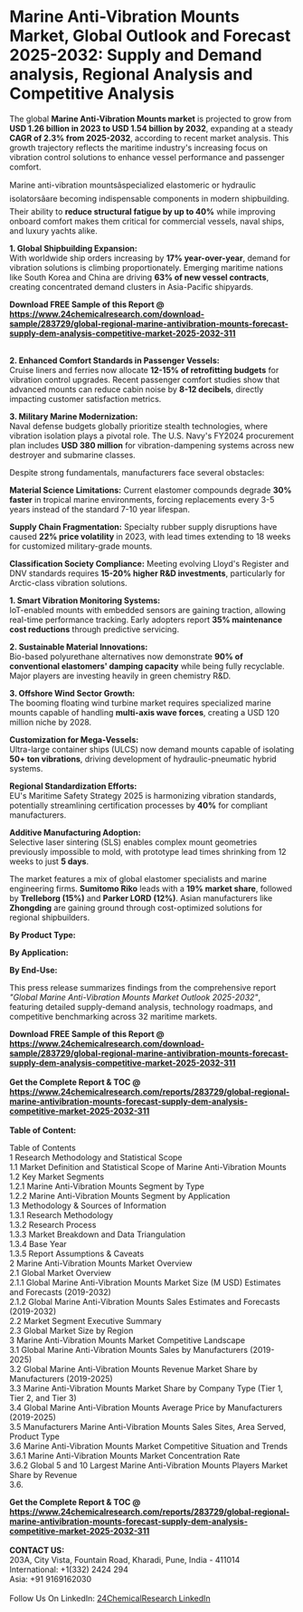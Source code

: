 <h1>Marine Anti-Vibration Mounts Market, Global Outlook and Forecast 2025-2032: Supply and Demand analysis, Regional Analysis and Competitive Analysis</h1><p>The global <strong>Marine Anti-Vibration Mounts market</strong> is projected to grow from <strong>USD 1.26 billion in 2023 to USD 1.54 billion by 2032</strong>, expanding at a steady <strong>CAGR of 2.3% from 2025-2032</strong>, according to recent market analysis. This growth trajectory reflects the maritime industry's increasing focus on vibration control solutions to enhance vessel performance and passenger comfort.</p><p>Marine anti-vibration mountsâspecialized elastomeric or hydraulic isolatorsâare becoming indispensable components in modern shipbuilding. Their ability to <strong>reduce structural fatigue by up to 40%</strong> while improving onboard comfort makes them critical for commercial vessels, naval ships, and luxury yachts alike.</p><p><strong>1. Global Shipbuilding Expansion:</strong><br>
With worldwide ship orders increasing by <strong>17% year-over-year</strong>, demand for vibration solutions is climbing proportionately. Emerging maritime nations like South Korea and China are driving <strong>63% of new vessel contracts</strong>, creating concentrated demand clusters in Asia-Pacific shipyards.</p><div><b>Download FREE Sample of this Report @ 
            <a href="https://www.24chemicalresearch.com/download-sample/283729/global-regional-marine-antivibration-mounts-forecast-supply-dem-analysis-competitive-market-2025-2032-311">
            https://www.24chemicalresearch.com/download-sample/283729/global-regional-marine-antivibration-mounts-forecast-supply-dem-analysis-competitive-market-2025-2032-311</a></b></div><br><p><strong>2. Enhanced Comfort Standards in Passenger Vessels:</strong><br>
Cruise liners and ferries now allocate <strong>12-15% of retrofitting budgets</strong> for vibration control upgrades. Recent passenger comfort studies show that advanced mounts can reduce cabin noise by <strong>8-12 decibels</strong>, directly impacting customer satisfaction metrics.</p><p><strong>3. Military Marine Modernization:</strong><br>
Naval defense budgets globally prioritize stealth technologies, where vibration isolation plays a pivotal role. The U.S. Navy's FY2024 procurement plan includes <strong>USD 380 million</strong> for vibration-dampening systems across new destroyer and submarine classes.</p><p>Despite strong fundamentals, manufacturers face several obstacles:</p><p><strong>Material Science Limitations:</strong> Current elastomer compounds degrade <strong>30% faster</strong> in tropical marine environments, forcing replacements every 3-5 years instead of the standard 7-10 year lifespan.</p><p><strong>Supply Chain Fragmentation:</strong> Specialty rubber supply disruptions have caused <strong>22% price volatility</strong> in 2023, with lead times extending to 18 weeks for customized military-grade mounts.</p><p><strong>Classification Society Compliance:</strong> Meeting evolving Lloyd's Register and DNV standards requires <strong>15-20% higher R&amp;D investments</strong>, particularly for Arctic-class vibration solutions.</p><p><strong>1. Smart Vibration Monitoring Systems:</strong><br>
IoT-enabled mounts with embedded sensors are gaining traction, allowing real-time performance tracking. Early adopters report <strong>35% maintenance cost reductions</strong> through predictive servicing.</p><p><strong>2. Sustainable Material Innovations:</strong><br>
Bio-based polyurethane alternatives now demonstrate <strong>90% of conventional elastomers' damping capacity</strong> while being fully recyclable. Major players are investing heavily in green chemistry R&amp;D.</p><p><strong>3. Offshore Wind Sector Growth:</strong><br>
The booming floating wind turbine market requires specialized marine mounts capable of handling <strong>multi-axis wave forces</strong>, creating a USD 120 million niche by 2028.</p><p><strong>Customization for Mega-Vessels:</strong><br>
    Ultra-large container ships (ULCS) now demand mounts capable of isolating <strong>50+ ton vibrations</strong>, driving development of hydraulic-pneumatic hybrid systems.</p><p><strong>Regional Standardization Efforts:</strong><br>
    EU's Maritime Safety Strategy 2025 is harmonizing vibration standards, potentially streamlining certification processes by <strong>40%</strong> for compliant manufacturers.</p><p><strong>Additive Manufacturing Adoption:</strong><br>
    Selective laser sintering (SLS) enables complex mount geometries previously impossible to mold, with prototype lead times shrinking from 12 weeks to just <strong>5 days</strong>.</p><p>The market features a mix of global elastomer specialists and marine engineering firms. <strong>Sumitomo Riko</strong> leads with a <strong>19% market share</strong>, followed by <strong>Trelleborg (15%)</strong> and <strong>Parker LORD (12%)</strong>. Asian manufacturers like <strong>Zhongding</strong> are gaining ground through cost-optimized solutions for regional shipbuilders.</p><p><strong>By Product Type:</strong></p><p><strong>By Application:</strong></p><p><strong>By End-Use:</strong></p><p>This press release summarizes findings from the comprehensive report <em>"Global Marine Anti-Vibration Mounts Market Outlook 2025-2032"</em>, featuring detailed supply-demand analysis, technology roadmaps, and competitive benchmarking across 32 maritime markets.</p><div><b>Download FREE Sample of this Report @ 
            <a href="https://www.24chemicalresearch.com/download-sample/283729/global-regional-marine-antivibration-mounts-forecast-supply-dem-analysis-competitive-market-2025-2032-311">
            https://www.24chemicalresearch.com/download-sample/283729/global-regional-marine-antivibration-mounts-forecast-supply-dem-analysis-competitive-market-2025-2032-311</a></b></div><br><div><b>Get the Complete Report & TOC @ 
            <a href="https://www.24chemicalresearch.com/reports/283729/global-regional-marine-antivibration-mounts-forecast-supply-dem-analysis-competitive-market-2025-2032-311">
            https://www.24chemicalresearch.com/reports/283729/global-regional-marine-antivibration-mounts-forecast-supply-dem-analysis-competitive-market-2025-2032-311</a></b></div><br>
            <b>Table of Content:</b><p>Table of Contents<br />
1 Research Methodology and Statistical Scope<br />
1.1 Market Definition and Statistical Scope of Marine Anti-Vibration Mounts<br />
1.2 Key Market Segments<br />
1.2.1 Marine Anti-Vibration Mounts Segment by Type<br />
1.2.2 Marine Anti-Vibration Mounts Segment by Application<br />
1.3 Methodology & Sources of Information<br />
1.3.1 Research Methodology<br />
1.3.2 Research Process<br />
1.3.3 Market Breakdown and Data Triangulation<br />
1.3.4 Base Year<br />
1.3.5 Report Assumptions & Caveats<br />
2 Marine Anti-Vibration Mounts Market Overview<br />
2.1 Global Market Overview<br />
2.1.1 Global Marine Anti-Vibration Mounts Market Size (M USD) Estimates and Forecasts (2019-2032)<br />
2.1.2 Global Marine Anti-Vibration Mounts Sales Estimates and Forecasts (2019-2032)<br />
2.2 Market Segment Executive Summary<br />
2.3 Global Market Size by Region<br />
3 Marine Anti-Vibration Mounts Market Competitive Landscape<br />
3.1 Global Marine Anti-Vibration Mounts Sales by Manufacturers (2019-2025)<br />
3.2 Global Marine Anti-Vibration Mounts Revenue Market Share by Manufacturers (2019-2025)<br />
3.3 Marine Anti-Vibration Mounts Market Share by Company Type (Tier 1, Tier 2, and Tier 3)<br />
3.4 Global Marine Anti-Vibration Mounts Average Price by Manufacturers (2019-2025)<br />
3.5 Manufacturers Marine Anti-Vibration Mounts Sales Sites, Area Served, Product Type<br />
3.6 Marine Anti-Vibration Mounts Market Competitive Situation and Trends<br />
3.6.1 Marine Anti-Vibration Mounts Market Concentration Rate<br />
3.6.2 Global 5 and 10 Largest Marine Anti-Vibration Mounts Players Market Share by Revenue<br />
3.6.</p><div><b>Get the Complete Report & TOC @ 
            <a href="https://www.24chemicalresearch.com/reports/283729/global-regional-marine-antivibration-mounts-forecast-supply-dem-analysis-competitive-market-2025-2032-311">
            https://www.24chemicalresearch.com/reports/283729/global-regional-marine-antivibration-mounts-forecast-supply-dem-analysis-competitive-market-2025-2032-311</a></b></div><br><b>CONTACT US:</b><br>
            203A, City Vista, Fountain Road, Kharadi, Pune, India - 411014<br>
            International: +1(332) 2424 294<br>
            Asia: +91 9169162030 <br><br>
            Follow Us On LinkedIn: <a href="https://www.linkedin.com/company/24chemicalresearch/">24ChemicalResearch LinkedIn</a>